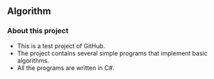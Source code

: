 ## Algorithm 
 
### About this project
 
- This is a test project of GitHub.
- The project contains several simple programs that implement basic algorithms.
- All the programs are written in C#.